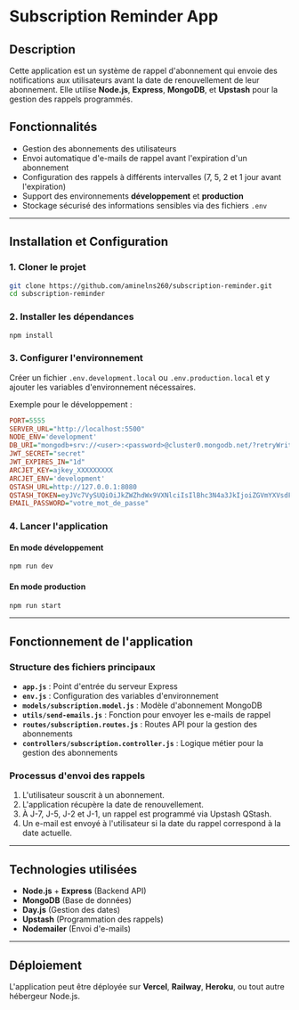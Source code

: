 # Subscription Reminder App

## Description
Cette application est un système de rappel d'abonnement qui envoie des notifications aux utilisateurs avant la date de renouvellement de leur abonnement. Elle utilise **Node.js**, **Express**, **MongoDB**, et **Upstash** pour la gestion des rappels programmés.

## Fonctionnalités
- Gestion des abonnements des utilisateurs
- Envoi automatique d'e-mails de rappel avant l'expiration d'un abonnement
- Configuration des rappels à différents intervalles (7, 5, 2 et 1 jour avant l'expiration)
- Support des environnements **développement** et **production**
- Stockage sécurisé des informations sensibles via des fichiers `.env`

---

## Installation et Configuration

### 1. Cloner le projet
```bash
git clone https://github.com/aminelns260/subscription-reminder.git
cd subscription-reminder
```

### 2. Installer les dépendances
```bash
npm install
```

### 3. Configurer l'environnement
Créer un fichier `.env.development.local` ou `.env.production.local` et y ajouter les variables d'environnement nécessaires.

Exemple pour le développement :
```ini
PORT=5555
SERVER_URL="http://localhost:5500"
NODE_ENV='development'
DB_URI="mongodb+srv://<user>:<password>@cluster0.mongodb.net/?retryWrites=true&w=majority"
JWT_SECRET="secret"
JWT_EXPIRES_IN="1d"
ARCJET_KEY=ajkey_XXXXXXXXX
ARCJET_ENV='development'
QSTASH_URL=http://127.0.0.1:8080
QSTASH_TOKEN=eyJVc7VySUQiOiJkZWZhdWx9VXNlciIsIlBhc3N4a3JkIjoiZGVmYXVsdFBhc3N3b3JkIn0=
EMAIL_PASSWORD="votre_mot_de_passe"
```

### 4. Lancer l'application

#### En mode développement
```bash
npm run dev
```

#### En mode production
```bash
npm run start
```

---

## Fonctionnement de l'application

### Structure des fichiers principaux
- **`app.js`** : Point d'entrée du serveur Express
- **`env.js`** : Configuration des variables d'environnement
- **`models/subscription.model.js`** : Modèle d'abonnement MongoDB
- **`utils/send-emails.js`** : Fonction pour envoyer les e-mails de rappel
- **`routes/subscription.routes.js`** : Routes API pour la gestion des abonnements
- **`controllers/subscription.controller.js`** : Logique métier pour la gestion des abonnements

### Processus d'envoi des rappels
1. L'utilisateur souscrit à un abonnement.
2. L'application récupère la date de renouvellement.
3. À J-7, J-5, J-2 et J-1, un rappel est programmé via Upstash QStash.
4. Un e-mail est envoyé à l'utilisateur si la date du rappel correspond à la date actuelle.

---

## Technologies utilisées
- **Node.js** + **Express** (Backend API)
- **MongoDB** (Base de données)
- **Day.js** (Gestion des dates)
- **Upstash** (Programmation des rappels)
- **Nodemailer** (Envoi d'e-mails)

---

## Déploiement
L'application peut être déployée sur **Vercel**, **Railway**, **Heroku**, ou tout autre hébergeur Node.js.
